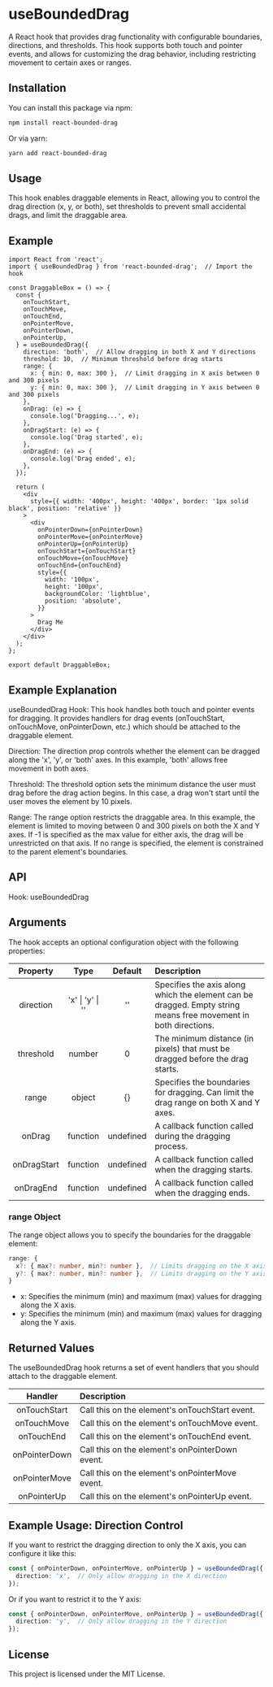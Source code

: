 # useBoundedDrag

A React hook that provides drag functionality with configurable boundaries, directions, and thresholds. This hook supports both touch and pointer events, and allows for customizing the drag behavior, including restricting movement to certain axes or ranges.

## Installation
You can install this package via npm:

```bash
npm install react-bounded-drag
```

Or via yarn:
```bash
yarn add react-bounded-drag
```

## Usage
This hook enables draggable elements in React, allowing you to control the drag direction (x, y, or both), set thresholds to prevent small accidental drags, and limit the draggable area.

## Example
```tsx
import React from 'react';
import { useBoundedDrag } from 'react-bounded-drag';  // Import the hook

const DraggableBox = () => {
  const {
    onTouchStart,
    onTouchMove,
    onTouchEnd,
    onPointerMove,
    onPointerDown,
    onPointerUp,
  } = useBoundedDrag({
    direction: 'both',  // Allow dragging in both X and Y directions
    threshold: 10,  // Minimum threshold before drag starts
    range: {
      x: { min: 0, max: 300 },  // Limit dragging in X axis between 0 and 300 pixels
      y: { min: 0, max: 300 },  // Limit dragging in Y axis between 0 and 300 pixels
    },
    onDrag: (e) => {
      console.log('Dragging...', e);
    },
    onDragStart: (e) => {
      console.log('Drag started', e);
    },
    onDragEnd: (e) => {
      console.log('Drag ended', e);
    },
  });

  return (
    <div
      style={{ width: '400px', height: '400px', border: '1px solid black', position: 'relative' }}
    >
      <div
        onPointerDown={onPointerDown}
        onPointerMove={onPointerMove}
        onPointerUp={onPointerUp}
        onTouchStart={onTouchStart}
        onTouchMove={onTouchMove}
        onTouchEnd={onTouchEnd}
        style={{
          width: '100px',
          height: '100px',
          backgroundColor: 'lightblue',
          position: 'absolute',
        }}
      >
        Drag Me
      </div>
    </div>
  );
};

export default DraggableBox;

```

## Example Explanation
useBoundedDrag Hook: This hook handles both touch and pointer events for dragging. It provides handlers for drag events (onTouchStart, onTouchMove, onPointerDown, etc.) which should be attached to the draggable element.

Direction: The direction prop controls whether the element can be dragged along the 'x', 'y', or 'both' axes. In this example, 'both' allows free movement in both axes.

Threshold: The threshold option sets the minimum distance the user must drag before the drag action begins. In this case, a drag won't start until the user moves the element by 10 pixels.

Range: The range option restricts the draggable area. In this example, the element is limited to moving between 0 and 300 pixels on both the X and Y axes.
If -1 is specified as the max value for either axis, the drag will be unrestricted on that axis.
If no range is specified, the element is constrained to the parent element's boundaries.

## API
Hook: useBoundedDrag
## Arguments
The hook accepts an optional configuration object with the following properties:

|Property  |  Type  |  Default  |  Description|
|:-----------:|:------------:|:------------:|:------------|
|direction  |  'x' \| 'y' \| ''  |  ''  |  Specifies the axis along which the element can be dragged. Empty string means free movement in both directions.|
|threshold  |  number  |  0  |  The minimum distance (in pixels) that must be dragged before the drag starts.|
|range  |  object  |  {}  |  Specifies the boundaries for dragging. Can limit the drag range on both X and Y axes.|
|onDrag  |  function  |  undefined  |  A callback function called during the dragging process.|
|onDragStart  |  function  |  undefined  |  A callback function called when the dragging starts.|
|onDragEnd  |  function  |  undefined  |  A callback function called when the dragging ends.|

### range Object
The range object allows you to specify the boundaries for the draggable element:

```ts
range: {
  x?: { max?: number, min?: number },  // Limits dragging on the X axis
  y?: { max?: number, min?: number },  // Limits dragging on the Y axis
}
```
* x: Specifies the minimum (min) and maximum (max) values for dragging along the X axis.
* y: Specifies the minimum (min) and maximum (max) values for dragging along the Y axis.


## Returned Values
The useBoundedDrag hook returns a set of event handlers that you should attach to the draggable element.

|Handler  |  Description|
|:------------:|:------------|
|onTouchStart  |  Call this on the element's onTouchStart event.|
|onTouchMove  |  Call this on the element's onTouchMove event.|
|onTouchEnd  |  Call this on the element's onTouchEnd event.|
|onPointerDown  |  Call this on the element's onPointerDown event.|
|onPointerMove  |  Call this on the element's onPointerMove event.|
|onPointerUp  |  Call this on the element's onPointerUp event.|


## Example Usage: Direction Control
If you want to restrict the dragging direction to only the X axis, you can configure it like this:

```ts
const { onPointerDown, onPointerMove, onPointerUp } = useBoundedDrag({
  direction: 'x',  // Only allow dragging in the X direction
});
```

Or if you want to restrict it to the Y axis:
```ts
const { onPointerDown, onPointerMove, onPointerUp } = useBoundedDrag({
  direction: 'y',  // Only allow dragging in the Y direction
});
```

## License
This project is licensed under the MIT License.
